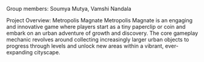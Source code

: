 Group members: Soumya Mutya, Vamshi Nandala 

Project Overview: Metropolis Magnate 
Metropolis Magnate is an engaging and innovative game where players start as a tiny paperclip or coin and embark on an urban adventure of growth and discovery. The core gameplay mechanic revolves around collecting increasingly larger urban objects to progress through levels and unlock new areas within a vibrant, ever-expanding cityscape.

